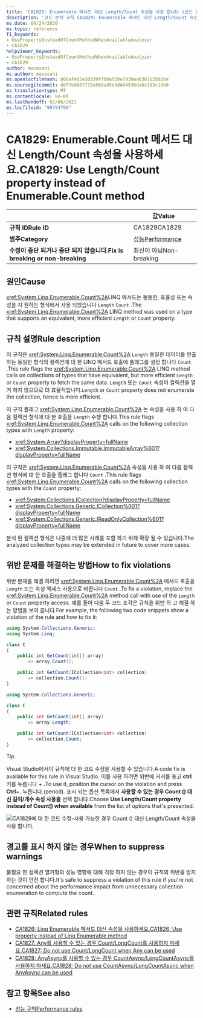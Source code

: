 ```yaml
---
title: 'CA1829: Enumerable 메서드 대신 Length/Count 속성을 사용 합니다 (코드 분석).'
description: '코드 분석 규칙 CA1829: Enumerable 메서드 대신 Length/Count 속성을 사용 하는 방법에 대해 알아봅니다.'
ms.date: 04/24/2020
ms.topic: reference
f1_keywords:
- UsePropertyInsteadOfCountMethodWhenAvailableAnalyzer
- CA1829
helpviewer_keywords:
- UsePropertyInsteadOfCountMethodWhenAvailableAnalyzer
- CA1829
author: mavasani
ms.author: mavasani
ms.openlocfilehash: 008af465e30839ff00af20e7039aa038763502be
ms.sourcegitcommit: ddf7edb67715a5b9a45e3dd44536dabc153c1de0
ms.translationtype: MT
ms.contentlocale: ko-KR
ms.lasthandoff: 02/06/2021
ms.locfileid: "99754799"
---
```

# <a name="ca1829-use-lengthcount-property-instead-of-enumerablecount-method"></a><span data-ttu-id="46584-103">CA1829: Enumerable.Count 메서드 대신 Length/Count 속성을 사용하세요.</span><span class="sxs-lookup"><span data-stu-id="46584-103">CA1829: Use Length/Count property instead of Enumerable.Count method</span></span>

| | <span data-ttu-id="46584-104">값</span><span class="sxs-lookup"><span data-stu-id="46584-104">Value</span></span> |
|-|-|
| <span data-ttu-id="46584-105">**규칙 ID**</span><span class="sxs-lookup"><span data-stu-id="46584-105">**Rule ID**</span></span> |<span data-ttu-id="46584-106">CA1829</span><span class="sxs-lookup"><span data-stu-id="46584-106">CA1829</span></span>|
| <span data-ttu-id="46584-107">**범주**</span><span class="sxs-lookup"><span data-stu-id="46584-107">**Category**</span></span> |[<span data-ttu-id="46584-108">성능</span><span class="sxs-lookup"><span data-stu-id="46584-108">Performance</span></span>](performance-warnings.md)|
| <span data-ttu-id="46584-109">**수정이 중단 되거나 중단 되지 않습니다.**</span><span class="sxs-lookup"><span data-stu-id="46584-109">**Fix is breaking or non-breaking**</span></span> |<span data-ttu-id="46584-110">최신이 아님</span><span class="sxs-lookup"><span data-stu-id="46584-110">Non-breaking</span></span>|

## <a name="cause"></a><span data-ttu-id="46584-111">원인</span><span class="sxs-lookup"><span data-stu-id="46584-111">Cause</span></span>

<span data-ttu-id="46584-112"><xref:System.Linq.Enumerable.Count%2A>LINQ 메서드는 동등한, 효율성 또는 속성을 지 원하는 형식에서 사용 되었습니다 `Length` `Count` .</span><span class="sxs-lookup"><span data-stu-id="46584-112">The <xref:System.Linq.Enumerable.Count%2A> LINQ method was used on a type that supports an equivalent, more efficient `Length` or `Count` property.</span></span>

## <a name="rule-description"></a><span data-ttu-id="46584-113">규칙 설명</span><span class="sxs-lookup"><span data-stu-id="46584-113">Rule description</span></span>

<span data-ttu-id="46584-114">이 규칙은 <xref:System.Linq.Enumerable.Count%2A> `Length` 동일한 데이터를 인출 하는 동일한 형식의 컬렉션에 대 한 LINQ 메서드 호출에 플래그를 설정 합니다 `Count` .</span><span class="sxs-lookup"><span data-stu-id="46584-114">This rule flags the <xref:System.Linq.Enumerable.Count%2A> LINQ method calls on collections of types that have equivalent, but more efficient `Length` or `Count` property to fetch the same data.</span></span> <span data-ttu-id="46584-115">`Length` 또는 `Count` 속성이 컬렉션을 열거 하지 않으므로 더 효율적입니다.</span><span class="sxs-lookup"><span data-stu-id="46584-115">`Length` or `Count` property does not enumerate the collection, hence is more efficient.</span></span>

<span data-ttu-id="46584-116">이 규칙 플래그 <xref:System.Linq.Enumerable.Count%2A> 는 속성을 사용 하 여 다음 컬렉션 형식에 대 한 호출을 `Length` 수행 합니다.</span><span class="sxs-lookup"><span data-stu-id="46584-116">This rule flags <xref:System.Linq.Enumerable.Count%2A> calls on the following collection types with `Length` property:</span></span>

- <xref:System.Array?displayProperty=fullName>
- <xref:System.Collections.Immutable.ImmutableArray%601?displayProperty=fullName>

<span data-ttu-id="46584-117">이 규칙은 <xref:System.Linq.Enumerable.Count%2A> 속성을 사용 하 여 다음 컬렉션 형식에 대 한 호출을 플래그 합니다 `Count` .</span><span class="sxs-lookup"><span data-stu-id="46584-117">This rule flags <xref:System.Linq.Enumerable.Count%2A> calls on the following collection types with the `Count` property:</span></span>

- <xref:System.Collections.ICollection?displayProperty=fullName>
- <xref:System.Collections.Generic.ICollection%601?displayProperty=fullName>
- <xref:System.Collections.Generic.IReadOnlyCollection%601?displayProperty=fullName>

<span data-ttu-id="46584-118">분석 된 컬렉션 형식은 나중에 더 많은 사례를 포함 하기 위해 확장 될 수 있습니다.</span><span class="sxs-lookup"><span data-stu-id="46584-118">The analyzed collection types may be extended in future to cover more cases.</span></span>

## <a name="how-to-fix-violations"></a><span data-ttu-id="46584-119">위반 문제를 해결하는 방법</span><span class="sxs-lookup"><span data-stu-id="46584-119">How to fix violations</span></span>

<span data-ttu-id="46584-120">위반 문제를 해결 하려면 <xref:System.Linq.Enumerable.Count%2A> 메서드 호출을 `Length` 또는 속성 액세스 사용으로 바꿉니다 `Count` .</span><span class="sxs-lookup"><span data-stu-id="46584-120">To fix a violation, replace the <xref:System.Linq.Enumerable.Count%2A> method call with use of the `Length` or `Count` property access.</span></span> <span data-ttu-id="46584-121">예를 들어 다음 두 코드 조각은 규칙을 위반 하 고 해결 하는 방법을 보여 줍니다.</span><span class="sxs-lookup"><span data-stu-id="46584-121">For example, the following two code snippets show a violation of the rule and how to fix it:</span></span>

```csharp
using System.Collections.Generic;
using System.Linq;

class C
{
    public int GetCount(int[] array)
        => array.Count();

    public int GetCount(ICollection<int> collection)
        => collection.Count();
}
```

```csharp
using System.Collections.Generic;

class C
{
    public int GetCount(int[] array)
        => array.Length;

    public int GetCount(ICollection<int> collection)
        => collection.Count;
}
```

> [!TIP]
> <span data-ttu-id="46584-122">Visual Studio에서이 규칙에 대 한 코드 수정을 사용할 수 있습니다.</span><span class="sxs-lookup"><span data-stu-id="46584-122">A code fix is available for this rule in Visual Studio.</span></span> <span data-ttu-id="46584-123">이를 사용 하려면 위반에 커서를 놓고 **ctrl** 키를 누릅니다 + **.**</span><span class="sxs-lookup"><span data-stu-id="46584-123">To use it, position the cursor on the violation and press **Ctrl**+**.**</span></span> <span data-ttu-id="46584-124">누릅니다.</span><span class="sxs-lookup"><span data-stu-id="46584-124">(period).</span></span> <span data-ttu-id="46584-125">표시 되는 옵션 목록에서 **사용할 수 있는 경우 Count () 대신 길이/개수 속성 사용을** 선택 합니다.</span><span class="sxs-lookup"><span data-stu-id="46584-125">Choose **Use Length/Count property instead of Count() when available** from the list of options that's presented.</span></span>
>
> ![CA1829에 대 한 코드 수정-사용 가능한 경우 Count () 대신 Length/Count 속성을 사용 합니다.](media/ca1829-codefix.png)

## <a name="when-to-suppress-warnings"></a><span data-ttu-id="46584-127">경고를 표시 하지 않는 경우</span><span class="sxs-lookup"><span data-stu-id="46584-127">When to suppress warnings</span></span>

<span data-ttu-id="46584-128">불필요 한 컬렉션 열거형의 성능 영향에 대해 걱정 하지 않는 경우이 규칙의 위반을 방지 하는 것이 안전 합니다.</span><span class="sxs-lookup"><span data-stu-id="46584-128">It's safe to suppress a violation of this rule if you're not concerned about the performance impact from unnecessary collection enumeration to compute the count.</span></span>

## <a name="related-rules"></a><span data-ttu-id="46584-129">관련 규칙</span><span class="sxs-lookup"><span data-stu-id="46584-129">Related rules</span></span>

- [<span data-ttu-id="46584-130">CA1826: Linq Enumerable 메서드 대신 속성을 사용하세요.</span><span class="sxs-lookup"><span data-stu-id="46584-130">CA1826: Use property instead of Linq Enumerable method</span></span>](ca1826.md)
- [<span data-ttu-id="46584-131">CA1827: Any를 사용할 수 있는 경우 Count/LongCount를 사용하지 마세요.</span><span class="sxs-lookup"><span data-stu-id="46584-131">CA1827: Do not use Count/LongCount when Any can be used</span></span>](ca1827.md)
- [<span data-ttu-id="46584-132">CA1828: AnyAsync를 사용할 수 있는 경우 CountAsync/LongCountAsync를 사용하지 마세요.</span><span class="sxs-lookup"><span data-stu-id="46584-132">CA1828: Do not use CountAsync/LongCountAsync when AnyAsync can be used</span></span>](ca1828.md)

## <a name="see-also"></a><span data-ttu-id="46584-133">참고 항목</span><span class="sxs-lookup"><span data-stu-id="46584-133">See also</span></span>

- [<span data-ttu-id="46584-134">성능 규칙</span><span class="sxs-lookup"><span data-stu-id="46584-134">Performance rules</span></span>](performance-warnings.md)
